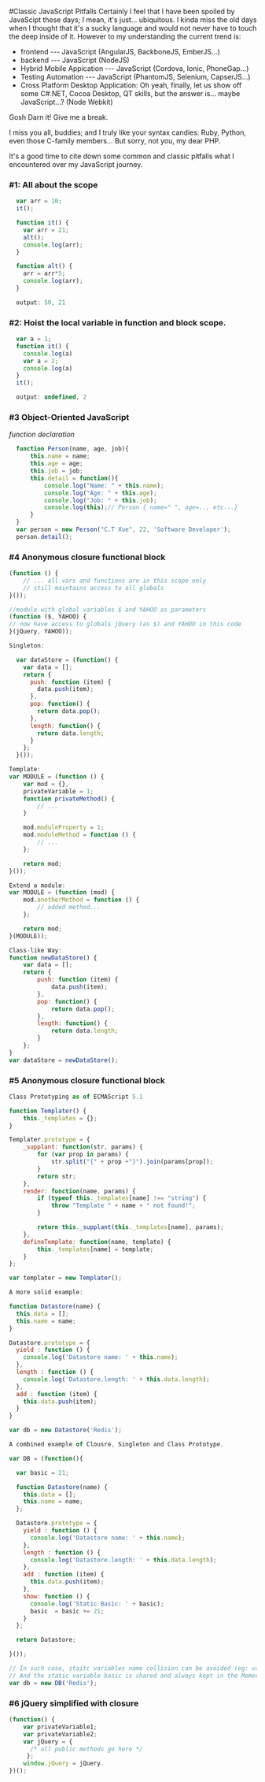 #Classic JavaScript Pitfalls
Certainly I feel that I have been spoiled by JavaScipt these days; I mean, it's just... ubiquitous. I kinda miss the old days when I thought that it's a sucky language and would not never have to touch the deep inside of it. However to my understanding the current trend is:
- frontend --- JavaScript (AngularJS, BackboneJS, EmberJS...)
- backend --- JavaScript (NodeJS)
- Hybrid Mobile Appication --- JavaScript (Cordova, Ionic, PhoneGap...)
- Testing Automation --- JavaScript (PhantomJS, Selenium, CapserJS...)
- Cross Platform Desktop Application: Oh yeah, finally, let us show off some C#.NET, Cocoa Desktop, QT skills, but the answer is... maybe JavaScript...? (Node Webkit)

Gosh Darn it! Give me a break.

I miss you all, buddies; and I truly like your syntax candies: Ruby, Python, even those C-family members... But sorry, not you, my dear PHP.

It's a good time to cite down some common and classic pitfalls what I encountered over my JavaScript journey.

### #1: All about the scope
```javascript
  var arr = 10;
  it();

  function it() {
    var arr = 21;
    alt();
    console.log(arr);
  }

  function alt() {
    arr = arr*5;
    console.log(arr);
  }

  output: 50, 21
```

### #2: Hoist the local variable in function and block scope.
```javascript
  var a = 1;
  function it() {
    console.log(a)
    var a = 2;
    console.log(a)
  }
  it();

  output: undefined, 2

```

### #3 Object-Oriented JavaScript

*function declaration*
```javascript
  function Person(name, age, job){
      this.name = name;
      this.age = age;
      this.job = job;
      this.detail = function(){
          console.log("Name: " + this.name);
          console.log("Age: " + this.age);
          console.log("Job: " + this.job);
          console.log(this);// Person { name=" ", age=.., etc...}
      }
  }
  var person = new Person("C.T Xue", 22, 'Software Developer');
  person.detail();

```

### #4 Anonymous closure functional block
```javascript
(function () {
    // ... all vars and functions are in this scope only
    // still maintains access to all globals
}());

//module with global variables $ and YAHOO as parameters
(function ($, YAHOO) {
// now have access to globals jQuery (as $) and YAHOO in this code
}(jQuery, YAHOO));

Singleton:

  var dataStore = (function() {
    var data = [];
    return {
      push: function (item) {
        data.push(item);
      },
      pop: function() {
        return data.pop();
      },
      length: function() {
        return data.length;
      }
    };
  }());

Template:
var MODULE = (function () {
    var mod = {},
    privateVariable = 1;
    function privateMethod() {
        // ...
    }

    mod.moduleProperty = 1;
    mod.moduleMethod = function () {
        // ...
    };

    return mod;
}());

Extend a module:
var MODULE = (function (mod) {
    mod.anotherMethod = function () {
        // added method...
    };

    return mod;
}(MODULE));

Class-like Way:
function newDataStore() {
    var data = [];
    return {
        push: function (item) {
            data.push(item);
        },
        pop: function() {
            return data.pop();
        },
        length: function() {
            return data.length;
        }
    };
}
var dataStore = newDataStore();
```

### #5 Anonymous closure functional block
```javascript
Class Prototyping as of ECMAScript 5.1

function Templater() {
    this._templates = {};
}

Templater.prototype = {
    _supplant: function(str, params) {
        for (var prop in params) {
            str.split("{" + prop +"}").join(params[prop]);
        }
        return str;
    },
    render: function(name, params) {
        if (typeof this._templates[name] !== "string") {
            throw "Template " + name + " not found!";
        }

        return this._supplant(this._templates[name], params);
    },
    defineTemplate: function(name, template) {
        this._templates[name] = template;
    }
};

var templater = new Templater();

A more solid example:

function Datastore(name) {
  this.data = [];
  this.name = name;
}

Datastore.prototype = {
  yield : function () {
    console.log('Datastore name: ' + this.name);
  },
  length : function () {
    console.log('Datastore.length: ' + this.data.length);
  },
  add : function (item) {
    this.data.push(item);
  }
}

var db = new Datastore('Redis');

A combined example of Clousre, Singleton and Class Prototype.

var DB = (function(){

  var basic = 21;

  function Datastore(name) {
    this.data = [];
    this.name = name;
  };

  Datastore.prototype = {
    yield : function () {
      console.log('Datastore name: ' + this.name);
    },
    length : function () {
      console.log('Datastore.length: ' + this.data.length);
    },
    add : function (item) {
      this.data.push(item);
    },
    show: function () {
      console.log('Static Basic: ' + basic);
      basic  = basic += 21;
    }
  };

  return Datastore;

}());

// In such case, staitc variables name collision can be avoided (eg: var basic)
// And the static variable basic is shared and always kept in the Memory
var db = new DB('Redis');

```

### #6 jQuery simplified with closure
```javascript
(function() {
    var privateVariable1;
    var privateVariable2;
    var jQuery = {
      /* all public methods go here */
     };
    window.jQuery = jQuery.
})();

```










